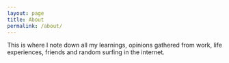 ```yaml
---
layout: page
title: About
permalink: /about/
---
```


This is where I note down all my learnings, opinions gathered from work, life experiences, friends and random surfing in the internet. 

